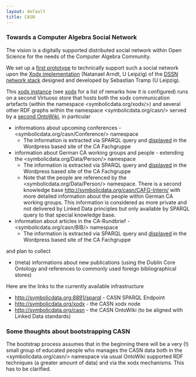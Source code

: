 ```yaml
---
layout: default
title: CASN
---
```


### Towards a Computer Algebra Social Network

The vision is a digitally supported distributed social network within Open Science for the needs of the Computer Algebra Community.

We set up a [first prototype](http://symbolicdata.org/xodx) to technically support such a social network upon the [Xodx implementation](http://aksw.org/Projects/Xodx.html) (Natanael Arndt, U Leipzig) of the [DSSN network stack](http://aksw.org/Projects/DSSN.html) designed and developed by Sebastian Tramp (U Leipzig).

This [xodx instance](http://symbolicdata.org/xodx) (see [xodx](xodx "wikilink") for a list of remarks how it is configured) runs on a second Virtuoso store that hosts both the xodx communication artefacts (within the namespace <symbolicdata.org/xodx/>) and several other RDF graphs within the namespace <symbolicdata.org/casn/> served by a [second OntoWiki](http://symbolicdata.org/casn), in particular

-   informations about upcoming conferences - <symbolicdata.org/casn/Conference/> namespace
    -   The information is extracted via SPARQL query and [displayed](http://www.fachgruppe-computeralgebra.de/tagungsankuendigungen/) in the Wordpress based site of the CA Fachgruppe
-   information about German CA working groups and people - extending the <symbolicdata.org/Data/Person/> namespace
    -   The information is extracted via SPARQL query and [displayed](http://www.fachgruppe-computeralgebra.de/arbeitsgruppen/) in the Wordpress based site of the CA Fachgruppe
    -   Note that the people are referenced by the <symbolicdata.org/Data/Person/> namespace. There is a second knowledge base <http://symbolicdata.org/casn/CAFG-Intern/> with more detailed information about the people within German CA working groups. This information is considered as more private and not delivered by Linked Data principles but only available by SPARQL query to that special knowledge base.
-   information about articles in the CA-Rundbrief - <symbolicdata.org/casn/BIB/> namespace
    -   The information is extracted via SPARQL query and [displayed](http://www.fachgruppe-computeralgebra.de/rundbrief-beitraege/) in the Wordpress based site of the CA Fachgruppe

and plan to collect

-   (meta) informations about new publications (using the Dublin Core Ontology and references to commonly used foreign bibliographical stores)

Here are the links to the currently available infrastructure

-   <http://symbolicdata.org:8891/sparql> - CASN SPARQL Endpoint
-   <http://symbolicdata.org/xodx> - the CASN xodx node
-   <http://symbolicdata.org/casn> - the CASN OntoWiki (to be aligned with Linked Data standards)

### Some thoughts about bootstrapping CASN

The bootstrap process assumes that in the beginning there will be a very (!) small group of educated people who manages the CASN data both in the <symbolicdata.org/casn/> namespace via usual OntoWiki supported RDF techniques (a greater amount of data) and via the xodx mechanisms. This has to be clarified.
